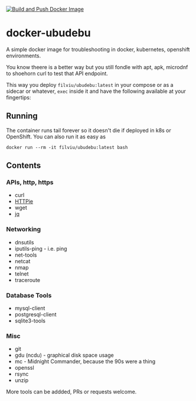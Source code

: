 [![Build and Push Docker Image](https://github.com/filviu/docker-ubudebu/actions/workflows/docker_build.yml/badge.svg)](https://github.com/filviu/docker-ubudebu/actions/workflows/docker_build.yml)

# docker-ubudebu

A simple docker image for troubleshooting in docker, kubernetes, openshift environments.

You know theere is a better way but you still fondle with apt, apk, microdnf to shoehorn curl to test that API endpoint.

This way you deploy `filviu/ubudebu:latest` in your compose or as a sidecar or whatever, `exec` inside it and have the following available at your fingertips:

## Running

The container runs tail forever so it doesn't die if deployed in k8s or OpenShift. You can also run it as easy as 

`docker run --rm -it filviu/ubudebu:latest bash`

## Contents

### APIs, http, https

* curl
* [HTTPie](https://httpie.io/)
* wget
* [jq](https://jqlang.github.io/jq/)

### Networking

* dnsutils
* iputils-ping - i.e. ping
* net-tools
* netcat
* nmap
* telnet
* traceroute

### Database Tools

* mysql-client
* postgresql-client
* sqlite3-tools

### Misc

* git
* gdu (ncdu) - graphical disk space usage
* mc - Midnight Commander, because the 90s were a thing
* openssl
* rsync
* unzip

More tools can be addded, PRs or requests welcome.
